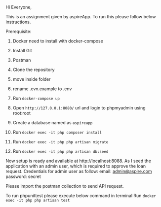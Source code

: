 Hi Everyone,

This is an assignment given by aspireApp. To run this please follow below instructions.

Prerequisite: 
1. Docker need to install with docker-compose
2. Install Git
3. Postman

1. Clone the repository
2. move inside folder
3. rename .evn.example to .env
4. Run `docker-compose up`
5. Open `http://127.0.0.1:8080/` url and login to phpmyadmin using root:root
6. Create a database named as `aspireapp`
7. Run `docker exec -it php composer install`
8. Run `docker exec -it php php artisan migrate`
9. Run `docker exec -it php php artisan db:seed`

Now setup is ready and available at http://localhost:8088. 
As I seed the application with an admin user, which is required to approve the loan request.
Credentials for admin user as follow:
email: admin@aspire.com
password: secret

Please import the postman collection to send API request.

To run phpunittest please execute below command in terminal
Run `docker exec -it php php artisan test`



